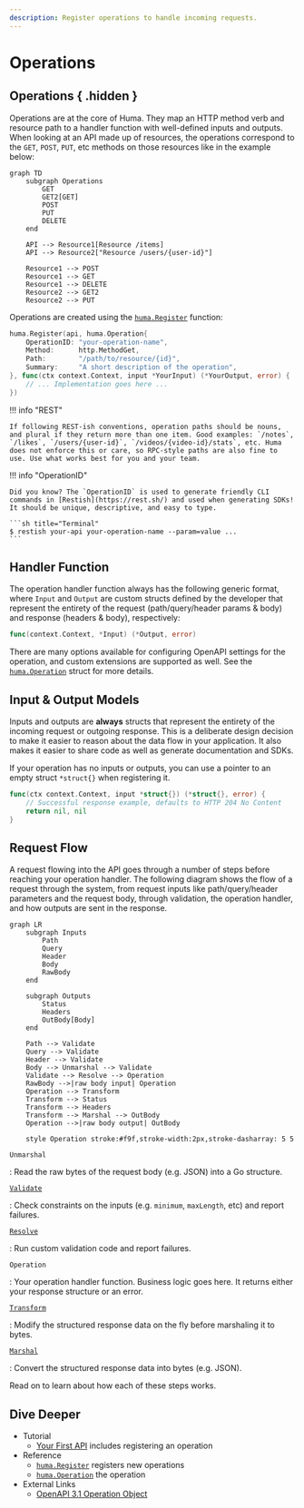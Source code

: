 ```yaml
---
description: Register operations to handle incoming requests.
---
```


# Operations

## Operations { .hidden }

Operations are at the core of Huma. They map an HTTP method verb and resource path to a handler function with well-defined inputs and outputs. When looking at an API made up of resources, the operations correspond to the `GET`, `POST`, `PUT`, etc methods on those resources like in the example below:

```mermaid
graph TD
    subgraph Operations
        GET
        GET2[GET]
        POST
        PUT
        DELETE
    end

    API --> Resource1[Resource /items]
    API --> Resource2["Resource /users/{user-id}"]

    Resource1 --> POST
    Resource1 --> GET
    Resource1 --> DELETE
    Resource2 --> GET2
    Resource2 --> PUT
```

Operations are created using the [`huma.Register`](https://pkg.go.dev/github.com/danielgtaylor/huma/v2#Register) function:

```go
huma.Register(api, huma.Operation{
	OperationID: "your-operation-name",
	Method:      http.MethodGet,
	Path:        "/path/to/resource/{id}",
	Summary:     "A short description of the operation",
}, func(ctx context.Context, input *YourInput) (*YourOutput, error) {
	// ... Implementation goes here ...
})
```

!!! info "REST"

    If following REST-ish conventions, operation paths should be nouns, and plural if they return more than one item. Good examples: `/notes`, `/likes`, `/users/{user-id}`, `/videos/{video-id}/stats`, etc. Huma does not enforce this or care, so RPC-style paths are also fine to use. Use what works best for you and your team.

!!! info "OperationID"

    Did you know? The `OperationID` is used to generate friendly CLI commands in [Restish](https://rest.sh/) and used when generating SDKs! It should be unique, descriptive, and easy to type.

    ```sh title="Terminal"
    $ restish your-api your-operation-name --param=value ...
    ```

## Handler Function

The operation handler function always has the following generic format, where `Input` and `Output` are custom structs defined by the developer that represent the entirety of the request (path/query/header params & body) and response (headers & body), respectively:

```go title="code.go"
func(context.Context, *Input) (*Output, error)
```

There are many options available for configuring OpenAPI settings for the operation, and custom extensions are supported as well. See the [`huma.Operation`](https://pkg.go.dev/github.com/danielgtaylor/huma/v2#Schema) struct for more details.

## Input & Output Models

Inputs and outputs are **always** structs that represent the entirety of the incoming request or outgoing response. This is a deliberate design decision to make it easier to reason about the data flow in your application. It also makes it easier to share code as well as generate documentation and SDKs.

If your operation has no inputs or outputs, you can use a pointer to an empty struct `*struct{}` when registering it.

```go title="code.go"
func(ctx context.Context, input *struct{}) (*struct{}, error) {
    // Successful response example, defaults to HTTP 204 No Content
    return nil, nil
}
```

## Request Flow

A request flowing into the API goes through a number of steps before reaching your operation handler. The following diagram shows the flow of a request through the system, from request inputs like path/query/header parameters and the request body, through validation, the operation handler, and how outputs are sent in the response.

```mermaid
graph LR
    subgraph Inputs
        Path
        Query
        Header
        Body
        RawBody
    end

    subgraph Outputs
        Status
        Headers
        OutBody[Body]
    end

    Path --> Validate
    Query --> Validate
    Header --> Validate
    Body --> Unmarshal --> Validate
    Validate --> Resolve --> Operation
    RawBody -->|raw body input| Operation
    Operation --> Transform
    Transform --> Status
    Transform --> Headers
    Transform --> Marshal --> OutBody
    Operation -->|raw body output| OutBody

    style Operation stroke:#f9f,stroke-width:2px,stroke-dasharray: 5 5
```

`Unmarshal`

: Read the raw bytes of the request body (e.g. JSON) into a Go structure.

[`Validate`](./request-validation.md)

: Check constraints on the inputs (e.g. `minimum`, `maxLength`, etc) and report failures.

[`Resolve`](./request-resolvers.md)

: Run custom validation code and report failures.

`Operation`

: Your operation handler function. Business logic goes here. It returns either your response structure or an error.

[`Transform`](./response-transformers.md)

: Modify the structured response data on the fly before marshaling it to bytes.

[`Marshal`](./response-serialization.md)

: Convert the structured response data into bytes (e.g. JSON).

Read on to learn about how each of these steps works.

## Dive Deeper

-   Tutorial
    -   [Your First API](../tutorial/your-first-api.md#operation) includes registering an operation
-   Reference
    -   [`huma.Register`](https://pkg.go.dev/github.com/danielgtaylor/huma/v2#Register) registers new operations
    -   [`huma.Operation`](https://pkg.go.dev/github.com/danielgtaylor/huma/v2#Operation) the operation
-   External Links
    -   [OpenAPI 3.1 Operation Object](https://spec.openapis.org/oas/v3.1.0#operation-object)
